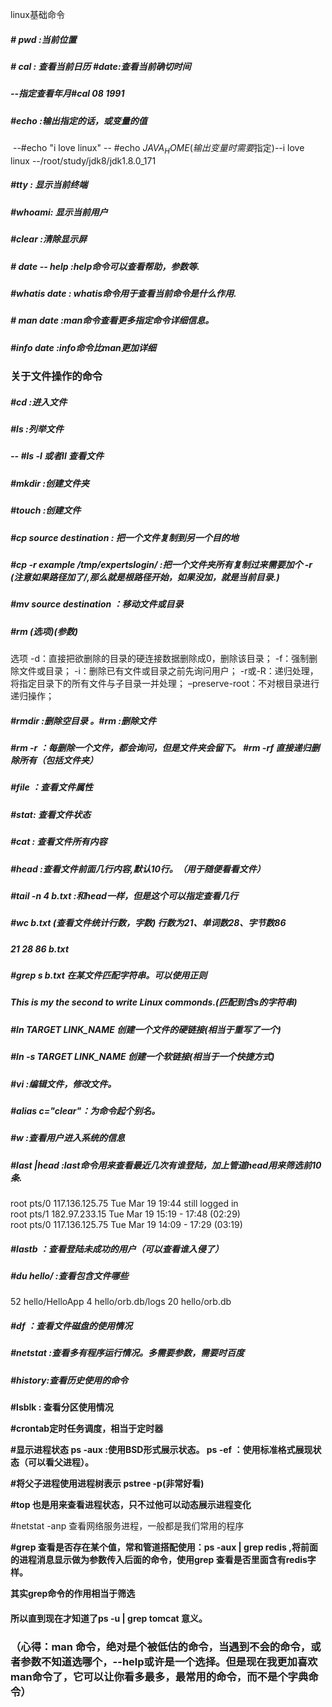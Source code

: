 linux基础命令

##### # pwd  :当前位置

##### # cal   : 查看当前日历    #date:查看当前确切时间

##### 		--指定查看年月#cal 08 1991

##### #echo :输出指定的话，或变量的值

​		--#echo "i love linux"    -- #echo $JAVA_HOME(输出变量时需要$指定)
​		--i love linux           	 --/root/study/jdk8/jdk1.8.0_171

##### #tty : 显示当前终端

##### #whoami: 显示当前用户

##### #clear :清除显示屏

##### # date -- help       :help命令可以查看帮助，参数等.

##### #whatis date      :  whatis命令用于查看当前命令是什么作用.

##### # man date          :man命令查看更多指定命令详细信息。

##### #info date            :info命令比man更加详细

### 关于文件操作的命令

##### #cd  :进入文件

##### #ls :列举文件 

##### 	-- #ls -l 或者ll 查看文件

##### #mkdir         :创建文件夹

##### #touch	      :创建文件

##### #cp source destination   : 把一个文件复制到另一个目的地

#####  #cp -­r example /tmp/expertslogin/  :把一个文件夹所有复制过来需要加个 -r  (注意如果路径加了/,那么就是根路径开始，如果没加，就是当前目录.)

##### #mv source destination ：移动文件或目录

##### #rm (选项)(参数) 

选项 
-d：直接把欲删除的目录的硬连接数据删除成0，删除该目录； 
-f：强制删除文件或目录； 
-i：删除已有文件或目录之前先询问用户； 
-r或-R：递归处理，将指定目录下的所有文件与子目录一并处理； 
–preserve-root：不对根目录进行递归操作； 

##### #rmdir :删除空目录 。#rm  :删除文件

##### #rm -r  ：每删除一个文件，都会询问，但是文件夹会留下。 #rm -rf 直接递归删除所有（包括文件夹）

##### #file  ：查看文件属性

##### #stat: 查看文件状态

##### #cat : 查看文件所有内容

##### #head :查看文件前面几行内容,默认10行。（用于随便看看文件）

##### #tail -n 4 b.txt  :和head一样，但是这个可以指定查看几行

##### #wc b.txt   (查看文件统计行数，字数) 行数为21、单词数28、字节数86

##### 21 28 86 b.txt

##### #grep s b.txt  在某文件匹配字符串。可以使用正则

##### This is my the second to write Linux commonds.(匹配到含s的字符串)

##### #ln TARGET LINK_NAME  创建一个文件的硬链接(相当于重写了一个)

##### #ln  -s TARGET LINK_NAME 创建一个软链接(相当于一个快捷方式)

##### #vi  :编辑文件，修改文件。

##### #alias c="clear"：为命令起个别名。

##### #w :查看用户进入系统的信息

##### #last |head  :last命令用来查看最近几次有谁登陆，加上管道head用来筛选前10条. 

root     pts/0        117.136.125.75   Tue Mar 19 19:44   still logged in   
root     pts/1        182.97.233.15    Tue Mar 19 15:19 - 17:48  (02:29)    
root     pts/0        117.136.125.75   Tue Mar 19 14:09 - 17:29  (03:19) 

##### #lastb ：查看登陆未成功的用户（可以查看谁入侵了）

##### #du hello/  :查看包含文件哪些

52 hello/HelloApp
4 hello/orb.db/logs
20 hello/orb.db

##### #df  ：查看文件磁盘的使用情况

##### #netstat :查看多有程序运行情况。多需要参数，需要时百度

##### #history:查看历史使用的命令

**#lsblk :   查看分区使用情况**

**#crontab定时任务调度，相当于定时器** 

**#显示进程状态 ps -aux :使用BSD形式展示状态。 ps -ef ：使用标准格式展现状态（可以看父进程）。**

**#将父子进程使用进程树表示 pstree -p(非常好看)**

**#top 也是用来查看进程状态，只不过他可以动态展示进程变化**

#netstat -anp 查看网络服务进程，一般都是我们常用的程序

**#grep 查看是否存在某个值，常和管道搭配使用：ps -aux | grep redis ,将前面的进程消息显示做为参数传入后面的命令，使用grep 查看是否里面含有redis字样。**

**其实grep命令的作用相当于筛选**

#### **所以直到现在才知道了ps -u | grep tomcat 意义。**

### **（心得：man 命令，绝对是个被低估的命令，当遇到不会的命令，或者参数不知道选哪个，--help或许是一个选择。但是现在我更加喜欢man命令了，它可以让你看多最多，最常用的命令，而不是个字典命令）**

​	







